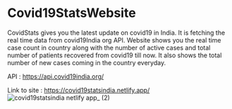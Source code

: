 # Covid19StatsWebsite
CovidStats gives you the latest update on covid19 in India. It is fetching the real time data from covid19India org API. Website shows you the real time case count in country along with the number of active cases and total number of patients recovered from covid19 till now. It also shows the total number of new cases coming in the country everyday. 

API : https://api.covid19india.org/

Link to site : https://covid19statsindia.netlify.app/
![covid19statsindia netlify app_ (2)](https://user-images.githubusercontent.com/56466543/136346827-8cb1ef93-7b86-478e-aa62-f835d16a56fa.png)




